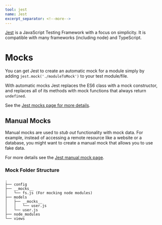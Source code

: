 ```yaml
---
tool: jest
name: Jest
excerpt_separator: <!--more-->
--- 
```


[Jest](https://jestjs.io/en/) is a JavaScript Testing Framework with a focus on simplicity. It is compatible with many frameworks (including node) and TypeScript.
<!--more-->
# Mocks

You can get Jest to create an automatic mock for a module simply by adding `jest.mock('./moduleToMock')` to your test module/file.

With automatic mocks Jest replaces the ES6 class with a mock constructor, and replaces all of its methods with mock functions that always return `undefined`.

See the [Jest mocks page for more details](https://jestjs.io/docs/en/es6-class-mocks).

## Manual Mocks

Manual mocks are used to *stub out* functionality with mock data. For example, instead of accessing a remote resource like a website or a database, you might want to create a manual mock that allows you to use fake data.

For more details see the [Jest manual mock page](https://jestjs.io/docs/en/manual-mocks).

### Mock Folder Structure

```
.
├── config
├── __mocks__
│   └── fs.js (For mocking node modules)
├── models
│   ├── __mocks__
│   │   └── user.js
│   └── user.js
├── node_modules
└── views
```
